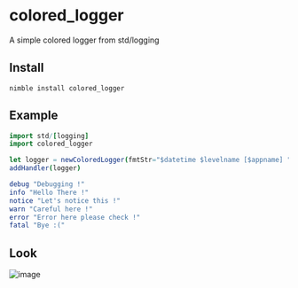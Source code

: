 # colored_logger

A simple colored logger from std/logging

## Install

`nimble install colored_logger`

## Example

```nim
import std/[logging]
import colored_logger

let logger = newColoredLogger(fmtStr="$datetime $levelname [$appname] ")
addHandler(logger)

debug "Debugging !"
info "Hello There !"
notice "Let's notice this !"
warn "Careful here !"
error "Error here please check !"
fatal "Bye :("
```

## Look

![image](https://github.com/4zv4l/colored_logger/assets/46655455/90c26501-0a22-4642-b7ab-8bacfc3ad815)
